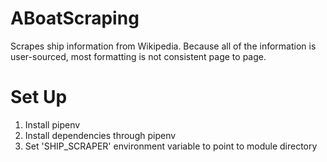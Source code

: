 # ABoatScraping
Scrapes ship information from Wikipedia. Because all of the information is user-sourced, most formatting is not consistent page to page.

# Set Up
1. Install pipenv
2. Install dependencies through pipenv
3. Set 'SHIP_SCRAPER' environment variable to point to module directory
